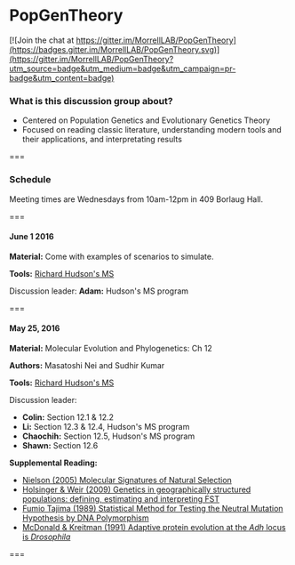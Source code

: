 # PopGenTheory

[![Join the chat at https://gitter.im/MorrellLAB/PopGenTheory](https://badges.gitter.im/MorrellLAB/PopGenTheory.svg)](https://gitter.im/MorrellLAB/PopGenTheory?utm_source=badge&utm_medium=badge&utm_campaign=pr-badge&utm_content=badge)

### What is this discussion group about?
 - Centered on Population Genetics and Evolutionary Genetics Theory
 - Focused on reading classic literature, understanding modern tools and their applications, and interpretating results

===

### Schedule

Meeting times are Wednesdays from 10am-12pm in 409 Borlaug Hall.

===

#### June 1 2016

**Material:** Come with examples of scenarios to simulate.

**Tools:** [Richard Hudson's MS](http://home.uchicago.edu/rhudson1/source/mksamples.html)

Discussion leader:
**Adam:** Hudson's MS program

===

#### May 25, 2016

**Material:** Molecular Evolution and Phylogenetics: Ch 12 

**Authors:** Masatoshi Nei and Sudhir Kumar

**Tools:** [Richard Hudson's MS](http://home.uchicago.edu/rhudson1/source/mksamples.html)

Discussion leader: 
- **Colin:** Section 12.1 & 12.2
- **Li:** Section 12.3 & 12.4, Hudson's MS program 
- **Chaochih:** Section 12.5, Hudson's MS program
- **Shawn:** Section 12.6

**Supplemental Reading:**
- [Nielson (2005) Molecular Signatures of Natural Selection](http://isites.harvard.edu/fs/docs/icb.topic903787.files/Nielsen%202005.pdf)
- [Holsinger & Weir (2009) Genetics in geographically structured populations: defining, estimating and interpreting FST](http://www.nature.com/nrg/journal/v10/n9/pdf/nrg2611.pdf)
- [Fumio Tajima (1989) Statistical Method for Testing the Neutral Mutation Hypothesis by DNA Polymorphism](https://www.ncbi.nlm.nih.gov/pmc/articles/PMC1203831/pdf/ge1233585.pdf)
- [McDonald & Kreitman (1991) Adaptive protein evolution at the *Adh* locus is *Drosophila*](http://www.nature.com/nature/journal/v351/n6328/pdf/351652a0.pdf)

===

